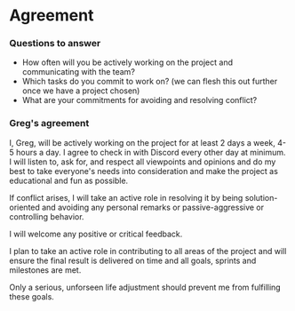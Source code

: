 # Agreement

### Questions to answer

- How often will you be actively working on the project and communicating with the team?
- Which tasks do you commit to work on? (we can flesh this out further once we have a project chosen)
- What are your commitments for avoiding and resolving conflict?

### Greg's agreement

I, Greg, will be actively working on the project for at least 2 days a week, 4-5 hours a day. I agree to check in with Discord every other day at minimum. I will listen to, ask for, and respect all viewpoints and opinions and do my best to take everyone's needs into consideration and make the project as educational and fun as possible.

If conflict arises, I will take an active role in resolving it by being solution-oriented and avoiding any personal remarks or passive-aggressive or controlling behavior.

I will welcome any positive or critical feedback.

I plan to take an active role in contributing to all areas of the project and will ensure the final result is delivered on time and all goals, sprints and milestones are met.

Only a serious, unforseen life adjustment should prevent me from fulfilling these goals.


